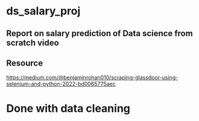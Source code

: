 # ds_salary_proj
## Report on salary prediction of Data science from scratch video 
## Resource
https://medium.com/@benjaminrohan010/scraping-glassdoor-using-selenium-and-python-2022-bd0065775aec
# Done with data cleaning
